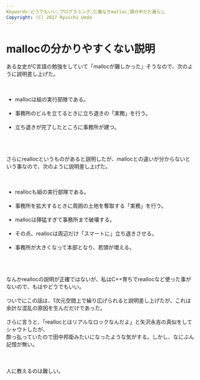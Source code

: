 ```yaml
---
Keywords:どうでもいい,プログラミング,仁義なきmalloc,頭の中だだ漏らし
Copyright: (C) 2017 Ryuichi Ueda
---
```


# mallocの分かりやすくない説明
ある女史がC言語の勉強をしていて「mallocが難しかった」そうなので、次のように説明差し上げた。<br />
<br />
<ul><br />
	<li>mallocは組の実行部隊である。</li><br />
	<li>事務所のビルを立てるときに立ち退きの「実務」を行う。</li><br />
	<li>立ち退きが完了したところに事務所が建つ。</li><br />
</ul><br />
<br />
さらにreallocというものがあると説明したが、mallocとの違いが分からないという事なので、次のように説明差し上げた。<br />
<br />
<ul><br />
	<li>reallocも組の実行部隊である。</li><br />
	<li>事務所を拡大するときに周囲の土地を奪取する「実務」を行う。</li><br />
	<li>mallocは獰猛すぎて事務所まで破壊する。</li><br />
	<li>その点、reallocは周辺だけ「スマートに」立ち退きさせる。</li><br />
	<li>事務所が大きくなって本部となり、若頭が増える。</li><br />
</ul><br />
<br />
なんかreallocの説明が正確ではないが、私はC++育ちでreallocなど使った事がないので、もはやどうでもいい。<br />
<br />
ついでにこの話は、1次元空間上で繰り広げられると説明差し上げたが、これは余計な混乱の原因を生んだだけであった。<br />
<br />
さらに言うと、「reallocとはリアルなロックなんだよ」と矢沢永吉の真似をしてシャウトしたが、<br />
酔っ払っていたので田中邦衛みたいになったような気がする。しかし、なにぶん記憶が無い。<br />
<br />
<br />
<br />
人に教えるのは難しい。
